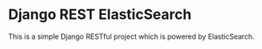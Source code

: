 # Django REST ElasticSearch
This is a simple Django RESTful project which is powered by ElasticSearch.